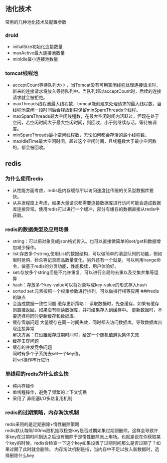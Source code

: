 ## 池化技术
常用的几种池化技术及配置参数  
### druid  
- initialSize初始化连接数量  
- maxActive最大连接池数量  
- minIdle最小连接池数量  
### tomcat线程池  
- acceptCount等待队列大小 ，当Tomcat没有可用空闲线程处理连接请求时，新来的连接请求将放入等待队列中。当队列超过acceptCount时，后续的连接请求就会被拒绝。  
- maxThreads线程池最大线程数，tomcat能创建来处理请求的最大线程数，当线程池空闲一段时间后会释放到只保留minSpareThreads个线程。  
- maxSpareThreads最大空闲线程数，在最大空闲时间内活跃过，但现在处于空闲，若空闲时间大于最大空闲时间，则回收，小于则继续存活，等待被调度。  
- minSpareThreads最小空闲线程数，无论如何都会存活的最小线程数。  
- maxIdleTime最大空闲时间，超过这个空闲时间，且线程数大于最小空闲数的，都会被回收。

## redis
### 为什么使用redis 
- 从性能方面考虑，redis是内存缓存所以访问速度比传统的关系型数据库要快。
- 从并发程度上考虑，如果大量请求都需要连接数据库进行访问可能会造成数据库连接异常。使用redis可以进行一个缓冲，部分有缓存的数据直接从redis中获取。
### redis的数据类型及应用场景
- string：可以把对象变成json格式传入。也可以直接做简单的set/get和数据增加减少操作。
- list:存放多个string,使用List的数据结构，可以做简单的消息队列的功能，例如限时抢购、秒杀等记录商品数量变化。另外还有一个就是，可以利用lrange命令，做基于redis的分页功能，性能极佳，用户体验好。
- set:存放多个string但是不允许重复，可以进行全局的去重以及交集并集等运算
- hash：存放多个key-value可以将对象写成key-value的形式存入hash
- sorted set:元素按照一个权重参数进行排列，可以做排行榜等应用
###redis的缺点
- 会造成数据一致性问题
缓存更新策略：
读取数据时，先查缓存，如果有缓存则直接返回，如果没有则读数据库，并将结果存入到缓存中。
更新数据时，不要选择将同时更新缓存和数据库。
- 缓存雪崩问题
大量缓存在同一时间失效，同时都去访问数据库。导致数据库出现连接异常  
解决方案：在设置缓存过期时间时，给定一个随机值避免集体失效
- 缓存击穿问题  
- 缓存的并发竞争问题  
同时有多个子系统去set一个key值。  
将set操作串行进行
### 单线程的redis为什么这么快
- 纯内存操作  
- 单线程操作，避免了频繁的上下文切换  
- 采用了 非阻塞I/O多路复用机制
### redis的过期策略，内存淘汰机制
redis采用的是定期删除+惰性删除策略  
redis默认每隔100ms随机抽取检查key是否过期如果过期则删除。这样会导致许多key在过期时间到达之后没有删除于是惰性删除派上用场。也就是说在你获取某个key的时候，redis会检查一下这个key如果设置了过期时间那么是否过期了？如果过期了此时就会删除。
内存淘汰机制是指，当内存中不足以放入新数据时，选择删除什么key
 
